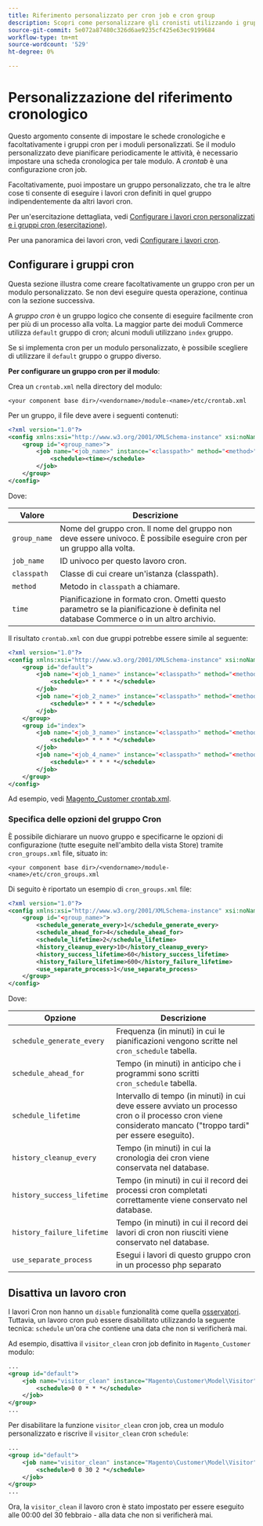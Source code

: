 ```yaml
---
title: Riferimento personalizzato per cron job e cron group
description: Scopri come personalizzare gli cronisti utilizzando i gruppi cron.
source-git-commit: 5e072a87480c326d6ae9235cf425e63ec9199684
workflow-type: tm+mt
source-wordcount: '529'
ht-degree: 0%

---
```



# Personalizzazione del riferimento cronologico

Questo argomento consente di impostare le schede cronologiche e facoltativamente i gruppi cron per i moduli personalizzati. Se il modulo personalizzato deve pianificare periodicamente le attività, è necessario impostare una scheda cronologica per tale modulo. A _crontab_ è una configurazione cron job.

Facoltativamente, puoi impostare un gruppo personalizzato, che tra le altre cose ti consente di eseguire i lavori cron definiti in quel gruppo indipendentemente da altri lavori cron.

Per un&#39;esercitazione dettagliata, vedi [Configurare i lavori cron personalizzati e i gruppi cron (esercitazione)](custom-cron-tutorial.md).

Per una panoramica dei lavori cron, vedi [Configurare i lavori cron](../cli/configure-cron-jobs.md).

## Configurare i gruppi cron

Questa sezione illustra come creare facoltativamente un gruppo cron per un modulo personalizzato. Se non devi eseguire questa operazione, continua con la sezione successiva.

A _gruppo cron_ è un gruppo logico che consente di eseguire facilmente cron per più di un processo alla volta. La maggior parte dei moduli Commerce utilizza `default` gruppo di cron; alcuni moduli utilizzano `index` gruppo.

Se si implementa cron per un modulo personalizzato, è possibile scegliere di utilizzare il `default` gruppo o gruppo diverso.

**Per configurare un gruppo cron per il modulo**:

Crea un `crontab.xml` nella directory del modulo:

```text
<your component base dir>/<vendorname>/module-<name>/etc/crontab.xml
```

Per un gruppo, il file deve avere i seguenti contenuti:

```xml
<?xml version="1.0"?>
<config xmlns:xsi="http://www.w3.org/2001/XMLSchema-instance" xsi:noNamespaceSchemaLocation="urn:magento:module:Magento_Cron:etc/crontab.xsd">
    <group id="<group_name>">
        <job name="<job_name>" instance="<classpath>" method="<method>">
            <schedule><time></schedule>
        </job>
    </group>
</config>
```

Dove:

| Valore | Descrizione |
|---|---|
| `group_name` | Nome del gruppo cron. Il nome del gruppo non deve essere univoco. È possibile eseguire cron per un gruppo alla volta. |
| `job_name` | ID univoco per questo lavoro cron. |
| `classpath` | Classe di cui creare un&#39;istanza (classpath). |
| `method` | Metodo in `classpath` a chiamare. |
| `time` | Pianificazione in formato cron. Ometti questo parametro se la pianificazione è definita nel database Commerce o in un altro archivio. |

Il risultato `crontab.xml` con due gruppi potrebbe essere simile al seguente:

```xml
<?xml version="1.0"?>
<config xmlns:xsi="http://www.w3.org/2001/XMLSchema-instance" xsi:noNamespaceSchemaLocation="urn:magento:module:Magento_Cron:etc/crontab.xsd">
    <group id="default">
        <job name="<job_1_name>" instance="<classpath>" method="<method_name>">
            <schedule>* * * * *</schedule>
        </job>
        <job name="<job_2_name>" instance="<classpath>" method="<method_name>">
            <schedule>* * * * *</schedule>
        </job>
    </group>
    <group id="index">
        <job name="<job_3_name>" instance="<classpath>" method="<method_name>">
            <schedule>* * * * *</schedule>
        </job>
        <job name="<job_4_name>" instance="<classpath>" method="<method_name>">
            <schedule>* * * * *</schedule>
        </job>
    </group>
</config>
```

Ad esempio, vedi [Magento_Customer crontab.xml](https://github.com/magento/magento2/blob/2.4/app/code/Magento/Customer/etc/crontab.xml).

### Specifica delle opzioni del gruppo Cron

È possibile dichiarare un nuovo gruppo e specificarne le opzioni di configurazione (tutte eseguite nell&#39;ambito della vista Store) tramite `cron_groups.xml` file, situato in:

```text
<your component base dir>/<vendorname>/module-<name>/etc/cron_groups.xml
```

Di seguito è riportato un esempio di `cron_groups.xml` file:

```xml
<?xml version="1.0"?>
<config xmlns:xsi="http://www.w3.org/2001/XMLSchema-instance" xsi:noNamespaceSchemaLocation="urn:magento:module:Magento_Cron:etc/cron_groups.xsd">
    <group id="<group_name>">
        <schedule_generate_every>1</schedule_generate_every>
        <schedule_ahead_for>4</schedule_ahead_for>
        <schedule_lifetime>2</schedule_lifetime>
        <history_cleanup_every>10</history_cleanup_every>
        <history_success_lifetime>60</history_success_lifetime>
        <history_failure_lifetime>600</history_failure_lifetime>
        <use_separate_process>1</use_separate_process>
    </group>
</config>
```

Dove:

| Opzione | Descrizione |
| -------------------------- | ------------------------------------------------------------------------------------------------------ |
| `schedule_generate_every` | Frequenza (in minuti) in cui le pianificazioni vengono scritte nel `cron_schedule` tabella. |
| `schedule_ahead_for` | Tempo (in minuti) in anticipo che i programmi sono scritti `cron_schedule` tabella. |
| `schedule_lifetime` | Intervallo di tempo (in minuti) in cui deve essere avviato un processo cron o il processo cron viene considerato mancato (&quot;troppo tardi&quot; per essere eseguito). |
| `history_cleanup_every` | Tempo (in minuti) in cui la cronologia dei cron viene conservata nel database. |
| `history_success_lifetime` | Tempo (in minuti) in cui il record dei processi cron completati correttamente viene conservato nel database. |
| `history_failure_lifetime` | Tempo (in minuti) in cui il record dei lavori di cron non riusciti viene conservato nel database. |
| `use_separate_process` | Esegui i lavori di questo gruppo cron in un processo php separato |

## Disattiva un lavoro cron

I lavori Cron non hanno un `disable` funzionalità come quella [osservatori](https://developer.adobe.com/commerce/php/development/components/events-and-observers/#observers). Tuttavia, un lavoro cron può essere disabilitato utilizzando la seguente tecnica: `schedule` un&#39;ora che contiene una data che non si verificherà mai.

Ad esempio, disattiva il `visitor_clean` cron job definito in `Magento_Customer` modulo:

```xml
...
<group id="default">
    <job name="visitor_clean" instance="Magento\Customer\Model\Visitor" method="clean">
        <schedule>0 0 * * *</schedule>
    </job>
</group>
...
```

Per disabilitare la funzione `visitor_clean` cron job, crea un modulo personalizzato e riscrive il `visitor_clean` cron `schedule`:

```xml
...
<group id="default">
    <job name="visitor_clean" instance="Magento\Customer\Model\Visitor" method="clean">
        <schedule>0 0 30 2 *</schedule>
    </job>
</group>
...
```

Ora, la `visitor_clean` il lavoro cron è stato impostato per essere eseguito alle 00:00 del 30 febbraio - alla data che non si verificherà mai.
